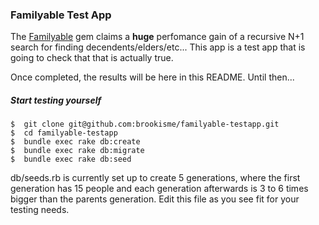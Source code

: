 ### Familyable Test App

The [Familyable](https://github.com/brookisme/familyable) gem claims a **huge** perfomance gain of a recursive N+1 search for finding decendents/elders/etc...
This app is a test app that is going to check that that is actually true.

Once completed, the results will be here in this README.  Until then...

##### Start testing yourself

```
$  git clone git@github.com:brookisme/familyable-testapp.git
$  cd familyable-testapp
$  bundle exec rake db:create
$  bundle exec rake db:migrate
$  bundle exec rake db:seed
```

db/seeds.rb is currently set up to create 5 generations, where the first generation has 15 people and each generation afterwards is 3 to 6 times bigger than the parents generation.  Edit this file as you see fit for your testing needs.
